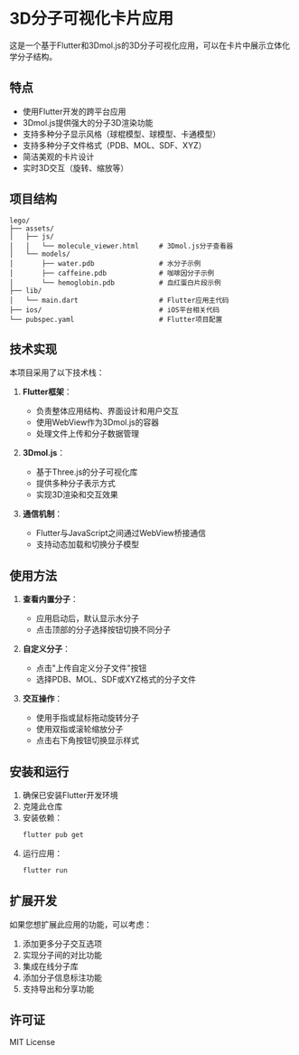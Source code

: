# 3D分子可视化卡片应用

这是一个基于Flutter和3Dmol.js的3D分子可视化应用，可以在卡片中展示立体化学分子结构。

## 特点

- 使用Flutter开发的跨平台应用
- 3Dmol.js提供强大的分子3D渲染功能
- 支持多种分子显示风格（球棍模型、球模型、卡通模型）
- 支持多种分子文件格式（PDB、MOL、SDF、XYZ）
- 简洁美观的卡片设计
- 实时3D交互（旋转、缩放等）

## 项目结构

```
lego/
├── assets/
│   ├── js/
│   │   └── molecule_viewer.html     # 3Dmol.js分子查看器
│   └── models/
│       ├── water.pdb                # 水分子示例
│       ├── caffeine.pdb             # 咖啡因分子示例
│       └── hemoglobin.pdb           # 血红蛋白片段示例
├── lib/
│   └── main.dart                    # Flutter应用主代码
├── ios/                             # iOS平台相关代码
└── pubspec.yaml                     # Flutter项目配置
```

## 技术实现

本项目采用了以下技术栈：

1. **Flutter框架**：
   - 负责整体应用结构、界面设计和用户交互
   - 使用WebView作为3Dmol.js的容器
   - 处理文件上传和分子数据管理

2. **3Dmol.js**：
   - 基于Three.js的分子可视化库
   - 提供多种分子表示方式
   - 实现3D渲染和交互效果

3. **通信机制**：
   - Flutter与JavaScript之间通过WebView桥接通信
   - 支持动态加载和切换分子模型

## 使用方法

1. **查看内置分子**：
   - 应用启动后，默认显示水分子
   - 点击顶部的分子选择按钮切换不同分子

2. **自定义分子**：
   - 点击"上传自定义分子文件"按钮
   - 选择PDB、MOL、SDF或XYZ格式的分子文件

3. **交互操作**：
   - 使用手指或鼠标拖动旋转分子
   - 使用双指或滚轮缩放分子
   - 点击右下角按钮切换显示样式

## 安装和运行

1. 确保已安装Flutter开发环境
2. 克隆此仓库
3. 安装依赖：
   ```bash
   flutter pub get
   ```
4. 运行应用：
   ```bash
   flutter run
   ```

## 扩展开发

如果您想扩展此应用的功能，可以考虑：

1. 添加更多分子交互选项
2. 实现分子间的对比功能
3. 集成在线分子库
4. 添加分子信息标注功能
5. 支持导出和分享功能

## 许可证

MIT License
